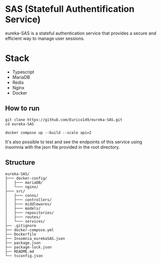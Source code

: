 # SAS (Statefull Authentification Service)

eureka-SAS is a stateful authentication service that provides a secure and efficient way to manage user sessions. 

# Stack
- Typescript
- MariaDB
- Redis
- Nginx
- Docker

## How to run
```
git clone https://github.com/Eurico149/eureka-SAS.git
cd eureka-SAS

docker compose up --build --scale api=2
```
It's also possible to test and see the endpoints of this service using insomnia with 
the json file provided in the root directory.

## Structure
```
eureka-SAS/
├─── docker-config/
│   ├─── mariaDB/
│   └─── nginx/
├─── src/
│   ├─── conns/
│   ├─── controllers/
│   ├─── middlewares/
│   ├─── models/
│   ├─── repositories/
│   ├─── routes/
│   └─── services/
├── .gitignore
├── docker-compose.yml
├── Dockerfile
├── Insomnia_eurekaSAS.json
├── package.json
├── package-lock.json
├── README.md
└── tsconfig.json
```